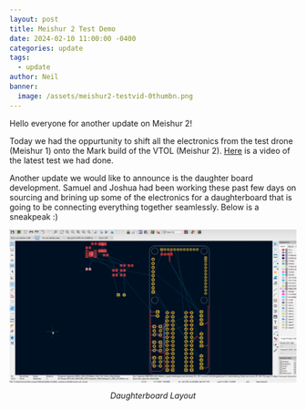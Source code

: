 ```yaml
---
layout: post
title: Meishur 2 Test Demo
date: 2024-02-10 11:00:00 -0400
categories: update
tags:
  - update
author: Neil
banner:
  image: /assets/meishur2-testvid-0thumbn.png
---
```


Hello everyone for another update on Meishur 2!

Today we had the oppurtunity to shift all the electronics from the test drone (Meishur 1) onto the Mark build of the VTOL (Meishur 2). <a href="https://youtu.be/o4ad1auHxCY?si=GxXZCy8EErasXnnO">Here</a> is a video of the latest test we had done.

Another update we would like to announce is the daughter board development. Samuel and Joshua had been working these past few days on sourcing and brining up some of the electronics for a daughterboard that is going to be connecting everything together seamlessly. Below is a sneakpeak :)

<img src="/assets/sanban.png" />
<p class="center">Daughterboard Layout </p>

<style>
img {
  display: block;
  margin-left: auto;
  margin-right: auto;
}
.center {
  text-align: center;
  font-style: italic;
}
</style>